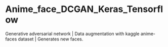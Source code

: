 # Anime_face_DCGAN_Keras_Tensorflow
Generative adversarial network | Data augmentation with kaggle anime-faces dataset | Generates new faces.
